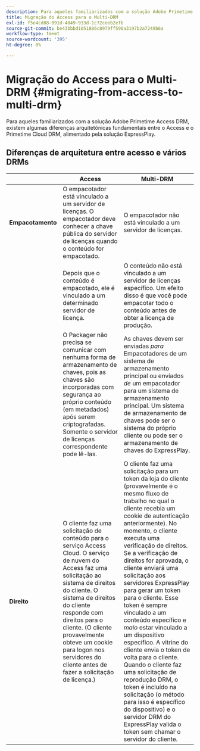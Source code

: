 ```yaml
---
description: Para aqueles familiarizados com a solução Adobe Primetime Access DRM, existem algumas diferenças arquitetônicas fundamentais entre o Access e o Primetime Cloud DRM, alimentado pela solução ExpressPlay.
title: Migração do Access para o Multi-DRM
exl-id: f5e4cd88-091d-4049-933d-1c72ceeb2efb
source-git-commit: be43bbbd1051886c8979ff590a3197b2a7249b6a
workflow-type: tm+mt
source-wordcount: '395'
ht-degree: 0%

---
```


# Migração do Access para o Multi-DRM {#migrating-from-access-to-multi-drm}

Para aqueles familiarizados com a solução Adobe Primetime Access DRM, existem algumas diferenças arquitetônicas fundamentais entre o Access e o Primetime Cloud DRM, alimentado pela solução ExpressPlay.

## Diferenças de arquitetura entre acesso e vários DRMs

|  | Access | Multi-DRM |
|---|---|---|
| **Empacotamento** | O empacotador está vinculado a um servidor de licenças. O empacotador deve conhecer a chave pública do servidor de licenças quando o conteúdo for empacotado. | O empacotador não está vinculado a um servidor de licenças. |
|  | Depois que o conteúdo é empacotado, ele é vinculado a um determinado servidor de licença. | O conteúdo não está vinculado a um servidor de licenças específico. Um efeito disso é que você pode empacotar todo o conteúdo antes de obter a licença de produção. |
|  | O Packager não precisa se comunicar com nenhuma forma de armazenamento de chaves, pois as chaves são incorporadas com segurança ao próprio conteúdo (em metadados) após serem criptografadas. Somente o servidor de licenças correspondente pode lê-las. | As chaves devem ser enviadas *para* Empacotadores de um sistema de armazenamento principal ou enviados *de* um empacotador para um sistema de armazenamento principal. Um sistema de armazenamento de chaves pode ser o sistema do próprio cliente ou pode ser o armazenamento de chaves do ExpressPlay. |
| **Direito** | O cliente faz uma solicitação de conteúdo para o serviço Access Cloud. O serviço de nuvem do Access faz uma solicitação ao sistema de direitos do cliente. O sistema de direitos do cliente responde com direitos para o cliente. (O cliente provavelmente obteve um cookie para logon nos servidores do cliente antes de fazer a solicitação de licença.) | O cliente faz uma solicitação para um token da loja do cliente (provavelmente é o mesmo fluxo de trabalho no qual o cliente recebia um cookie de autenticação anteriormente). No momento, o cliente executa uma verificação de direitos. Se a verificação de direitos for aprovada, o cliente enviará uma solicitação aos servidores ExpressPlay para gerar um token para o cliente. Esse token é sempre vinculado a um conteúdo específico e *maio* estar vinculado a um dispositivo específico. A vitrine do cliente envia o token de volta para o cliente. Quando o cliente faz uma solicitação de reprodução DRM, o token é incluído na solicitação (o método para isso é específico do dispositivo) e o servidor DRM do ExpressPlay valida o token sem chamar o servidor do cliente. |
